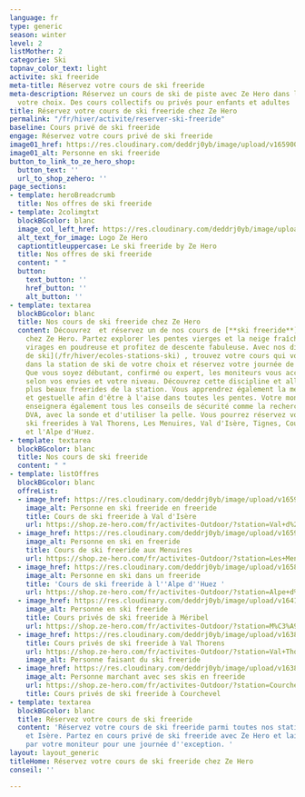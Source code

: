 ```yaml
---
language: fr
type: generic
season: winter
level: 2
listMother: 2
categorie: Ski
topnav_color_text: light
activite: ski freeride
meta-title: Réservez votre cours de ski freeride
meta-description: Réservez un cours de ski de piste avec Ze Hero dans la station de
  votre choix. Des cours collectifs ou privés pour enfants et adultes
title: Réservez votre cours de ski freeride chez Ze Hero
permalink: "/fr/hiver/activite/reserver-ski-freeride"
baseline: Cours privé de ski freeride
engage: Réservez votre cours privé de ski freeride
image01_href: https://res.cloudinary.com/deddrj0yb/image/upload/v1659001495/website/winter/A04-13-113.jpg
image01_alt: Personne en ski freeride
button_to_link_to_ze_hero_shop:
  button_text: ''
  url_to_shop_zehero: ''
page_sections:
- template: heroBreadcrumb
  title: Nos offres de ski freeride
- template: 2colimgtxt
  blockBGcolor: blanc
  image_col_left_href: https://res.cloudinary.com/deddrj0yb/image/upload/v1640094644/website/logo/Sur%20fond%20clair/logo-ze-hero-horizontal_4_a3dhvk.png
  alt_text_for_image: Logo Ze Hero
  captiontitleuppercase: Le ski freeride by Ze Hero
  title: Nos offres de ski freeride
  content: " "
  button:
    text_button: ''
    href_button: ''
    alt_button: ''
- template: textarea
  blockBGcolor: blanc
  title: Nos cours de ski freeride chez Ze Hero
  content: Découvrez  et réservez un de nos cours de [**ski freeride**](/fr/hiver/activites/ski-freeride)
    chez Ze Hero. Partez explorer les pentes vierges et la neige fraîche. Tracez vos
    virages en poudreuse et profitez de descente fabuleuse. Avec nos différentes [écoles
    de ski](/fr/hiver/ecoles-stations-ski) , trouvez votre cours qui vous convient
    dans la station de ski de votre choix et réservez votre journée de ski freeride.
    Que vous soyez débutant, confirmé ou expert, les moniteurs vous accompagneront
    selon vos envies et votre niveau. Découvrez cette discipline et aller dans les
    plus beaux freerides de la station. Vous apprendrez également la meilleure technique
    et gestuelle afin d'être à l'aise dans toutes les pentes. Votre moniteur vous
    enseignera également tous les conseils de sécurité comme la recherche avec un
    DVA, avec la sonde et d'utiliser la pelle. Vous pourrez réservez vos cours de
    ski freerides à Val Thorens, Les Menuires, Val d'Isère, Tignes, Courchevel, Méribel
    et l'Alpe d'Huez.
- template: textarea
  blockBGcolor: blanc
  title: Nos cours de ski freeride
  content: " "
- template: listOffres
  blockBGcolor: blanc
  offreList:
  - image_href: https://res.cloudinary.com/deddrj0yb/image/upload/v1659357496/website/winter/271763322_9566943013377084_2709945349720359422_n.jpg
    image_alt: Personne en ski freeride en freeride
    title: Cours de ski freeride à Val d'Isère
    url: https://shop.ze-hero.com/fr/activites-Outdoor/?station=Val+d%27Is%C3%A8re&calessonstype=Cours+priv%C3%A9&catypegenderlistsummer=all&calessonsactivitytype=Hors+piste&start-date=
  - image_href: https://res.cloudinary.com/deddrj0yb/image/upload/v1659001449/website/winter/shutterstock_1120866635.jpg
    image_alt: Personne en ski en freeride
    title: Cours de ski freeride aux Menuires
    url: https://shop.ze-hero.com/fr/activites-Outdoor/?station=Les+Menuires&calessonstype=Cours+priv%C3%A9&catypegenderlistsummer=all&calessonsactivitytype=Hors+piste&start-date=
  - image_href: https://res.cloudinary.com/deddrj0yb/image/upload/v1658839133/website/winter/164359367_7995718387166229_3029293489305122895_n.jpg
    image_alt: Personne en ski dans un freeride
    title: 'Cours de ski freeride à l''Alpe d''Huez '
    url: https://shop.ze-hero.com/fr/activites-Outdoor/?station=Alpe+d%27Huez&calessonstype=Cours+priv%C3%A9&catypegenderlistsummer=all&calessonsactivitytype=Hors+piste&start-date=
  - image_href: https://res.cloudinary.com/deddrj0yb/image/upload/v1641891585/website/winter/sophie-the-laya-yogis-Yf-EC_VWYwY-unsplash_fqd8ow.jpg
    image_alt: Personne en ski freeride
    title: Cours privés de ski freeride à Méribel
    url: https://shop.ze-hero.com/fr/activites-Outdoor/?station=M%C3%A9ribel&calessonstype=Cours+priv%C3%A9&catypegenderlistsummer=all&calessonsactivitytype=Hors+piste&start-date=
  - image_href: https://res.cloudinary.com/deddrj0yb/image/upload/v1638883534/website/winter/Ski-descente-poudreuse_jkfdf6.jpg
    title: Cours privés de ski freeride à Val Thorens
    url: https://shop.ze-hero.com/fr/activites-Outdoor/?station=Val+Thorens&calessonstype=Cours+priv%C3%A9&catypegenderlistsummer=all&calessonsactivitytype=Hors+piste&start-date=
    image_alt: Personne faisant du ski freeride
  - image_href: https://res.cloudinary.com/deddrj0yb/image/upload/v1638822772/website/winter/robson-hatsukami-morgan-P6389nx91BA-unsplash_ptpsoi.jpg
    image_alt: Personne marchant avec ses skis en freeride
    url: https://shop.ze-hero.com/fr/activites-Outdoor/?station=Courchevel&calessonstype=Cours+priv%C3%A9&catypegenderlistsummer=all&calessonsactivitytype=Hors+piste&start-date=
    title: Cours privés de ski freeride à Courchevel
- template: textarea
  blockBGcolor: blanc
  title: Réservez votre cours de ski freeride
  content: 'Réservez votre cours de ski freeride parmi toutes nos stations en Savoie
    et Isère. Partez en cours privé de ski freeride avec Ze Hero et laissez vous guider
    par votre moniteur pour une journée d''exception. '
layout: layout_generic
titleHome: Réservez votre cours de ski freeride chez Ze Hero
conseil: ''

---
```

